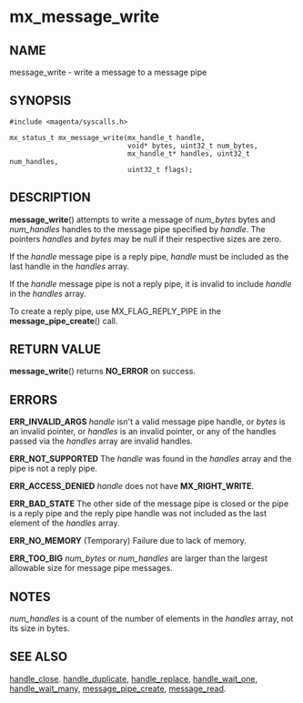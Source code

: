 # mx_message_write

## NAME

message_write - write a message to a message pipe

## SYNOPSIS

```
#include <magenta/syscalls.h>

mx_status_t mx_message_write(mx_handle_t handle,
                             void* bytes, uint32_t num_bytes,
                             mx_handle_t* handles, uint32_t num_handles,
                             uint32_t flags);
```

## DESCRIPTION

**message_write**() attempts to write a message of *num_bytes*
bytes and *num_handles* handles to the message pipe specified by
*handle*.  The pointers *handles* and *bytes* may be null if their
respective sizes are zero.

If the *handle* message pipe is a reply pipe, *handle* must be
included as the last handle in the *handles* array.

If the *handle* message pipe is not a reply pipe, it is invalid
to include *handle* in the *handles* array.

To create a reply pipe, use MX_FLAG_REPLY_PIPE in the
**message_pipe_create**() call.

## RETURN VALUE

**message_write**() returns **NO_ERROR** on success.

## ERRORS

**ERR_INVALID_ARGS**  *handle* isn't a valid message pipe handle, or
*bytes* is an invalid pointer, or *handles* is an invalid pointer,
or any of the handles passed via the *handles* array are invalid
handles.

**ERR_NOT_SUPPORTED** The *handle* was found in the *handles* array
and the pipe is not a reply pipe.

**ERR_ACCESS_DENIED**  *handle* does not have **MX_RIGHT_WRITE**.

**ERR_BAD_STATE**  The other side of the message pipe is closed or
the pipe is a reply pipe and the reply pipe handle was not included
as the last element of the *handles* array.

**ERR_NO_MEMORY**  (Temporary) Failure due to lack of memory.

**ERR_TOO_BIG**  *num_bytes* or *num_handles* are larger than the
largest allowable size for message pipe messages.

## NOTES

*num_handles* is a count of the number of elements in the *handles*
array, not its size in bytes.

## SEE ALSO

[handle_close](handle_close.md).
[handle_duplicate](handle_duplicate.md),
[handle_replace](handle_replace.md),
[handle_wait_one](handle_wait_one),
[handle_wait_many](handle_wait_many.md),
[message_pipe_create](message_pipe_create.md),
[message_read](message_read.md).
